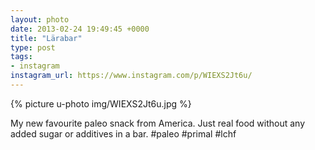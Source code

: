 ```yaml
---
layout: photo
date: 2013-02-24 19:49:45 +0000
title: "Lärabar"
type: post
tags:
- instagram
instagram_url: https://www.instagram.com/p/WIEXS2Jt6u/
---
```


{% picture u-photo img/WIEXS2Jt6u.jpg %}

My new favourite paleo snack from America. Just real food without any added sugar or additives in a bar. #paleo #primal #lchf
